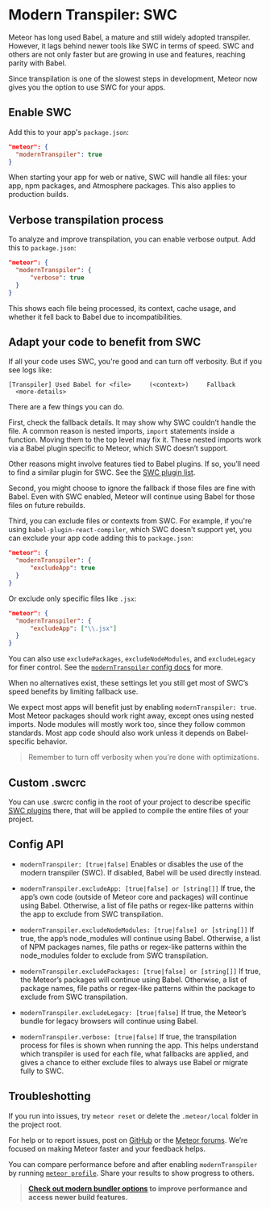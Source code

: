 # Modern Transpiler: SWC

Meteor has long used Babel, a mature and still widely adopted transpiler. However, it lags behind newer tools like SWC in terms of speed. SWC and others are not only faster but are growing in use and features, reaching parity with Babel.

Since transpilation is one of the slowest steps in development, Meteor now gives you the option to use SWC for your apps.

## Enable SWC

Add this to your app's `package.json`:

```json
"meteor": {
  "modernTranspiler": true
}
```

When starting your app for web or native, SWC will handle all files: your app, npm packages, and Atmosphere packages. This also applies to production builds.

## Verbose transpilation process

To analyze and improve transpilation, you can enable verbose output. Add this to `package.json`:

```json
"meteor": {
  "modernTranspiler": {
	  "verbose": true
  }
}
```

This shows each file being processed, its context, cache usage, and whether it fell back to Babel due to incompatibilities.

## Adapt your code to benefit from SWC

If all your code uses SWC, you're good and can turn off verbosity. But if you see logs like:

``` shell
[Transpiler] Used Babel for <file>     (<context>)     Fallback
  <more-details>
```

There are a few things you can do.

First, check the fallback details. It may show why SWC couldn’t handle the file. A common reason is nested imports, `import` statements inside a function. Moving them to the top level may fix it. These nested imports work via a Babel plugin specific to Meteor, which SWC doesn’t support.

Other reasons might involve features tied to Babel plugins. If so, you’ll need to find a similar plugin for SWC. See the [SWC plugin list](https://plugins.swc.rs/versions/range/271).

Second, you might choose to ignore the fallback if those files are fine with Babel. Even with SWC enabled, Meteor will continue using Babel for those files on future rebuilds.

Third, you can exclude files or contexts from SWC. For example, if you're using `babel-plugin-react-compiler`, which SWC doesn't support yet, you can exclude your app code adding this to `package.json`:

```json
"meteor": {
  "modernTranspiler": {
	  "excludeApp": true
  }
}
```

Or exclude only specific files like `.jsx`:

```json
"meteor": {
  "modernTranspiler": {
	  "excludeApp": ["\\.jsx"]
  }
}
```

You can also use `excludePackages`, `excludeNodeModules`, and `excludeLegacy` for finer control. See the [`modernTranspiler` config docs](#config-api) for more.

When no alternatives exist, these settings let you still get most of SWC’s speed benefits by limiting fallback use.

We expect most apps will benefit just by enabling `modernTranspiler: true`. Most Meteor packages should work right away, except ones using nested imports. Node modules will mostly work too, since they follow common standards. Most app code should also work unless it depends on Babel-specific behavior.

> Remember to turn off verbosity when you're done with optimizations.

## Custom .swcrc

You can use .swcrc config in the root of your project to describe specific [SWC plugins](https://github.com/swc-project/plugins) there, that will be applied to compile the entire files of your project.

## Config API

- `modernTranspiler: [true|false]`
  Enables or disables the use of the modern transpiler (SWC). If disabled, Babel will be used directly instead.

- `modernTranspiler.excludeApp: [true|false] or [string[]]`
  If true, the app’s own code (outside of Meteor core and packages) will continue using Babel.
  Otherwise, a list of file paths or regex-like patterns within the app to exclude from SWC transpilation.

- `modernTranspiler.excludeNodeModules: [true|false] or [string[]]`
  If true, the app’s node_modules will continue using Babel.
  Otherwise, a list of NPM packages names, file paths or regex-like patterns within the node_modules folder to exclude from SWC transpilation.

- `modernTranspiler.excludePackages: [true|false] or [string[]]`
  If true, the Meteor’s packages will continue using Babel.
  Otherwise, a list of package names, file paths or regex-like patterns within the package to exclude from SWC transpilation.

- `modernTranspiler.excludeLegacy: [true|false]`
  If true, the Meteor’s bundle for legacy browsers will continue using Babel.

- `modernTranspiler.verbose: [true|false]`
  If true, the transpilation process for files is shown when running the app. This helps understand which transpiler is used for each file, what fallbacks are applied, and gives a chance to either exclude files to always use Babel or migrate fully to SWC.

## Troubleshotting

If you run into issues, try `meteor reset` or delete the `.meteor/local` folder in the project root.

For help or to report issues, post on [GitHub](https://github.com/meteor/meteor/issues) or the [Meteor forums](https://forums.meteor.com). We’re focused on making Meteor faster and your feedback helps.

You can compare performance before and after enabling `modernTranspiler` by running [`meteor profile`](../../cli/index.md#meteorprofile). Share your results to show progress to others.

> **[Check out modern bundler options](./modern-bundler.md) to improve performance and access newer build features.**
